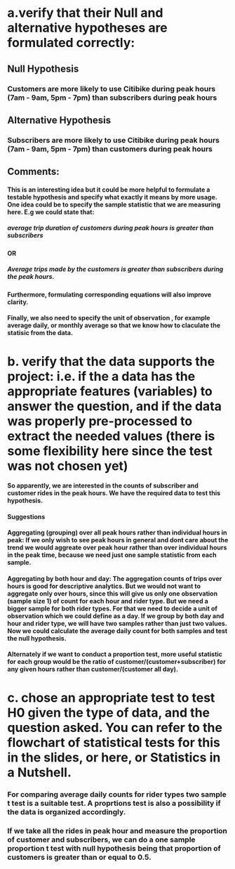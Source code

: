 # a.verify that their Null and alternative hypotheses are formulated correctly:


## Null Hypothesis 

### Customers are more likely to use Citibike during peak hours (7am - 9am, 5pm - 7pm) than subscribers during peak hours

## Alternative Hypothesis 

### Subscribers are more likely to use Citibike during peak hours (7am - 9am, 5pm - 7pm) than customers during peak hours 

## Comments:  

#### This is an interesting idea but it could be more helpful to formulate a testable hypothesis and specify what exactly it means by more usage. One idea could be to specify the sample statistic that we are measuring here. E.g we could state that:
 
##### average trip duration of customers during peak hours is greater than subscribers 

#### OR

##### Average trips made by the customers is greater than subscribers during the peak hours. 

#### Furthermore, formulating corresponding equations will also improve clarity. 

#### Finally, we also need to specify the unit of observation , for example average daily, or monthly average so that we know how to claculate the statisic from the data. 



# b. verify that the data supports the project: i.e. if the a data has the appropriate features (variables) to answer the question, and if the data was properly pre-processed to extract the needed values (there is some flexibility here since the test was not chosen yet)

#### So apparently, we are interested in the counts of subscriber and customer rides in the peak hours. We have the required data to test this hypothesis. 

#### Suggestions
#### Aggregating (grouping) over all peak hours rather than individual hours in peak: If we only wish to see peak hours in general and dont care about the trend we would aggreate over peak hour rather than over individual hours in the peak time, because we need just one sample statistic from each sample. 
#### Aggregating by both hour and day: The aggregation counts of trips over hours is good for descriptive analytics. But we would not want to aggregate only over hours, since this will give us only one observation (sample size 1) of count for each hour and rider type. But we need a bigger sample for both rider types. For that we need to decide a unit of observation which we could define as a day. If we group by both day and hour and rider type, we will have two samples rather than just two values. Now we could calculate the average daily count for both samples and test the null hypothesis.

#### Alternately if we want to conduct a proportion test, more useful statistic for each group would be the ratio of customer/(customer+subscriber) for any given hours rather than customer/(customer all day).

# c. chose an appropriate test to test H0 given the type of data, and the question asked. You can refer to the flowchart of statistical tests for this in the slides, or here, or Statistics in a Nutshell.

### For comparing average daily counts for rider types two sample t test is a suitable test. A proprtions test is also a possibility if the data is organized accordingly. 

### If we take all the rides in peak hour and measure the proportion of customer and subscribers, we can do a one sample proportion t test with null hypothesis being that proportion of customers is greater than or equal to 0.5.
